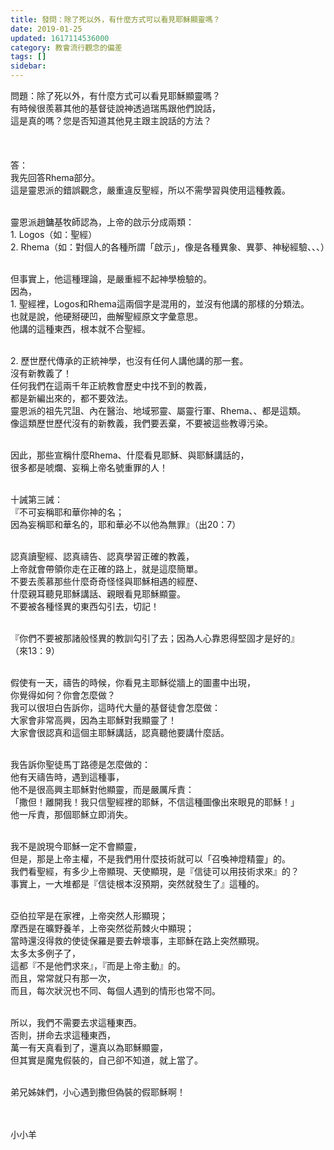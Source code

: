 ```yaml
---
title: 發問：除了死以外，有什麼方式可以看見耶穌顯靈嗎？
date: 2019-01-25
updated: 1617114536000
category: 教會流行觀念的偏差
tags: []
sidebar: 
---
```


<div>
<p>問題：除了死以外，有什麼方式可以看見耶穌顯靈嗎？<br/>
有時候很羨慕其他的基督徒說神透過瑞馬跟他們說話，<br/>
這是真的嗎？您是否知道其他見主跟主說話的方法？<br/>
 <br/>
 <br/>
 <br/>
答：<br/>
我先回答Rhema部分。<br/>
這是靈恩派的錯誤觀念，嚴重違反聖經，所以不需學習與使用這種教義。</p>
<p><br/>
靈恩派趙鏞基牧師認為，上帝的啟示分成兩類：<br/>
1. Logos（如：聖經）<br/>
2. Rhema（如：對個人的各種所謂「啟示」，像是各種異象、異夢、神秘經驗、、、）</p>
<p><br/>
但事實上，他這種理論，是嚴重經不起神學檢驗的。<br/>
因為，<br/>
1. 聖經裡，Logos和Rhema這兩個字是混用的，並沒有他講的那樣的分類法。<br/>
也就是說，他硬掰硬凹，曲解聖經原文字彙意思。<br/>
他講的這種東西，根本就不合聖經。</p>
<p><br/>
2. 歷世歷代傳承的正統神學，也沒有任何人講他講的那一套。<br/>
沒有新教義了！<br/>
任何我們在這兩千年正統教會歷史中找不到的教義，<br/>
都是新編出來的，都不要效法。<br/>
靈恩派的祖先咒詛、內在醫治、地域邪靈、屬靈行軍、Rhema、、都是這類。<br/>
像這類歷世歷代沒有的新教義，我們要丟棄，不要被這些教導污染。</p>
<p><br/>
因此，那些宣稱什麼Rhema、什麼看見耶穌、與耶穌講話的，<br/>
很多都是唬爛、妄稱上帝名號重罪的人！</p>
<p><br/>
十誡第三誡：<br/>
『不可妄稱耶和華你神的名；<br/>
因為妄稱耶和華名的，耶和華必不以他為無罪』（出20：7）</p>
<p><br/>
認真讀聖經、認真禱告、認真學習正確的教義，<br/>
上帝就會帶領你走在正確的路上，就是這麼簡單。<br/>
不要去羨慕那些什麼奇奇怪怪與耶穌相遇的經歷、<br/>
什麼親耳聽見耶穌講話、親眼看見耶穌顯靈。<br/>
不要被各種怪異的東西勾引去，切記！</p>
<p><br/>
『你們不要被那諸般怪異的教訓勾引了去；因為人心靠恩得堅固才是好的』<br/>
（來13：9）</p>
<p><br/>
假使有一天，禱告的時候，你看見主耶穌從牆上的圖畫中出現，<br/>
你覺得如何？你會怎麼做？<br/>
我可以很坦白告訴你，這時代大量的基督徒會怎麼做：<br/>
大家會非常高興，因為主耶穌對我顯靈了！<br/>
大家會很認真和這個主耶穌講話，認真聽他要講什麼話。</p>
<p><br/>
我告訴你聖徒馬丁路德是怎麼做的：<br/>
他有天禱告時，遇到這種事，<br/>
他不是很高興主耶穌對他顯靈，而是嚴厲斥責：<br/>
「撒但！離開我！我只信聖經裡的耶穌，不信這種圖像出來眼見的耶穌！」<br/>
他一斥責，那個耶穌立即消失。</p>
<p><br/>
我不是說現今耶穌一定不會顯靈，<br/>
但是，那是上帝主權，不是我們用什麼技術就可以「召喚神燈精靈」的。<br/>
我們看聖經，有多少上帝顯現、天使顯現，是『信徒可以用技術求來』的？<br/>
事實上，一大堆都是『信徒根本沒預期，突然就發生了』這種的。</p>
<p><br/>
亞伯拉罕是在家裡，上帝突然人形顯現；<br/>
摩西是在曠野養羊，上帝突然從荊棘火中顯現；<br/>
當時還沒得救的使徒保羅是要去幹壞事，主耶穌在路上突然顯現。<br/>
太多太多例子了，<br/>
這都『不是他們求來』，『而是上帝主動』的。<br/>
而且，常常就只有那一次，<br/>
而且，每次狀況也不同、每個人遇到的情形也常不同。</p>
<p><br/>
所以，我們不需要去求這種東西。<br/>
否則，拼命去求這種東西，<br/>
萬一有天真看到了，還真以為耶穌顯靈，<br/>
但其實是魔鬼假裝的，自己卻不知道，就上當了。</p>
<p><br/>
弟兄姊妹們，小心遇到撒但偽裝的假耶穌啊！<br/>
 <br/>
 </p>
<p>小小羊</p>
</div>

